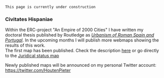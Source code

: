 ``This page is currently under construction``



### Civitates Hispaniae
Within the ERC-project "An Empire of 2000 Cities" I have written my doctoral thesis published by Routledge as [*Urbanism of Roman Spain and Portugal*](https://www.taylorfrancis.com/books/mono/10.4324/9781003022800/urbanisation-roman-spain-portugal-pieter-houten). In the upcoming months I will publish more webmaps showing the results of this work.<br>
The first map has been published. Check the description [here](https://github.com/PHAHouten/CivitatesHispaniae) or go directly to the [Juridical status map](https://phahouten.github.io/CivitatesHispaniae/#6/39.835/-0.284)


Newly published maps will be announced on my personal Twitter account: https://twitter.com/HoutenPieter 
